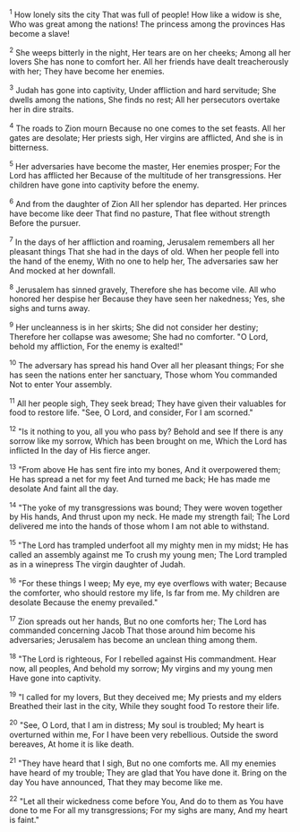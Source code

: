<sup>1</sup> 
How lonely sits the city That was full of people! How like a widow is she, Who was great among the nations! The princess among the provinces Has become a slave! 

<sup>2</sup> 
She weeps bitterly in the night, Her tears are on her cheeks; Among all her lovers She has none to comfort her. All her friends have dealt treacherously with her; They have become her enemies. 

<sup>3</sup> 
Judah has gone into captivity, Under affliction and hard servitude; She dwells among the nations, She finds no rest; All her persecutors overtake her in dire straits. 

<sup>4</sup> 
The roads to Zion mourn Because no one comes to the set feasts. All her gates are desolate; Her priests sigh, Her virgins are afflicted, And she is in bitterness. 

<sup>5</sup> 
Her adversaries have become the master, Her enemies prosper; For the Lord has afflicted her Because of the multitude of her transgressions. Her children have gone into captivity before the enemy. 

<sup>6</sup> 
And from the daughter of Zion All her splendor has departed. Her princes have become like deer That find no pasture, That flee without strength Before the pursuer. 

<sup>7</sup> 
In the days of her affliction and roaming, Jerusalem remembers all her pleasant things That she had in the days of old. When her people fell into the hand of the enemy, With no one to help her, The adversaries saw her And mocked at her downfall. 

<sup>8</sup> 
Jerusalem has sinned gravely, Therefore she has become vile. All who honored her despise her Because they have seen her nakedness; Yes, she sighs and turns away. 

<sup>9</sup> 
Her uncleanness is in her skirts; She did not consider her destiny; Therefore her collapse was awesome; She had no comforter. "O Lord, behold my affliction, For the enemy is exalted!" 

<sup>10</sup> 
The adversary has spread his hand Over all her pleasant things; For she has seen the nations enter her sanctuary, Those whom You commanded Not to enter Your assembly. 

<sup>11</sup> 
All her people sigh, They seek bread; They have given their valuables for food to restore life. "See, O Lord, and consider, For I am scorned." 

<sup>12</sup> 
"Is it nothing to you, all you who pass by? Behold and see If there is any sorrow like my sorrow, Which has been brought on me, Which the Lord has inflicted In the day of His fierce anger. 

<sup>13</sup> 
"From above He has sent fire into my bones, And it overpowered them; He has spread a net for my feet And turned me back; He has made me desolate And faint all the day. 

<sup>14</sup> 
"The yoke of my transgressions was bound; They were woven together by His hands, And thrust upon my neck. He made my strength fail; The Lord delivered me into the hands of those whom I am not able to withstand. 

<sup>15</sup> 
"The Lord has trampled underfoot all my mighty men in my midst; He has called an assembly against me To crush my young men; The Lord trampled as in a winepress The virgin daughter of Judah. 

<sup>16</sup> 
"For these things I weep; My eye, my eye overflows with water; Because the comforter, who should restore my life, Is far from me. My children are desolate Because the enemy prevailed." 

<sup>17</sup> 
Zion spreads out her hands, But no one comforts her; The Lord has commanded concerning Jacob That those around him become his adversaries; Jerusalem has become an unclean thing among them. 

<sup>18</sup> 
"The Lord is righteous, For I rebelled against His commandment. Hear now, all peoples, And behold my sorrow; My virgins and my young men Have gone into captivity. 

<sup>19</sup> 
"I called for my lovers, But they deceived me; My priests and my elders Breathed their last in the city, While they sought food To restore their life. 

<sup>20</sup> 
"See, O Lord, that I am in distress; My soul is troubled; My heart is overturned within me, For I have been very rebellious. Outside the sword bereaves, At home it is like death. 

<sup>21</sup> 
"They have heard that I sigh, But no one comforts me. All my enemies have heard of my trouble; They are glad that You have done it. Bring on the day You have announced, That they may become like me. 

<sup>22</sup> 
"Let all their wickedness come before You, And do to them as You have done to me For all my transgressions; For my sighs are many, And my heart is faint."